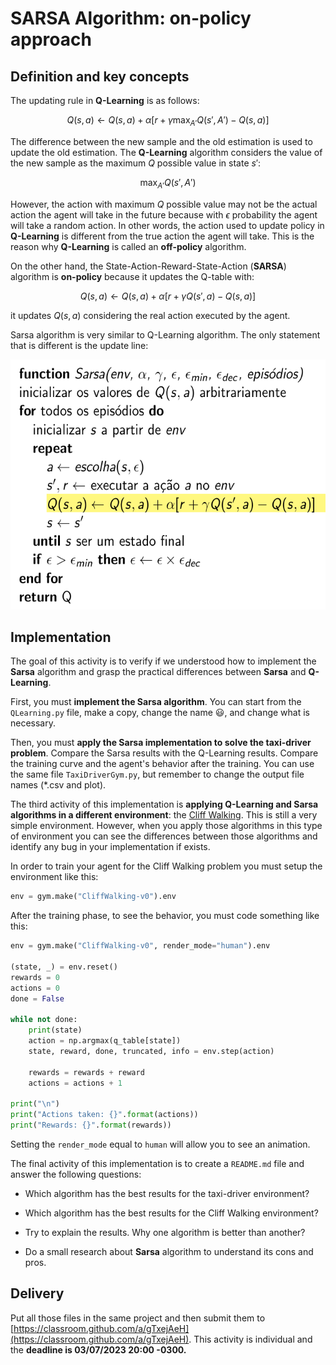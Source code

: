 # SARSA Algorithm: on-policy approach
    
## Definition and key concepts

The updating rule in **Q-Learning** is as follows:

$$
Q(s,a) \leftarrow Q(s,a) + \alpha [r +\gamma \max_{A'}{Q(s', A')} - Q(s,a)]
$$

The difference between the new sample and the old estimation is used to update the old estimation. The **Q-Learning** algorithm considers the value of the new sample as the maximum $Q$ possible value in state $s'$: 

$$
\max_{A'}{Q(s', A')}
$$

However, the action with maximum $Q$ possible value may not be the actual action the agent will take in the future because with $\epsilon$ probability the agent will take a random action. In other words, the action used to update policy in **Q-Learning** is different from the true action the agent will take. This is the reason why **Q-Learning** is called an **off-policy** algorithm. 

On the other hand, the State-Action-Reward-State-Action (**SARSA**) algorithm is **on-policy** because it updates the Q-table with:

$$
Q(s,a) \leftarrow Q(s,a) + \alpha [r +\gamma Q(s', a) - Q(s,a)]
$$

it updates $Q(s,a)$ considering the real action executed by the agent.

Sarsa algorithm is very similar to Q-Learning algorithm. The only statement that is different is the update line: 

<img src="figures/sarsa.png" alt="Sarsa algorithm" style="height: 400px;"/>

## Implementation

The goal of this activity is to verify if we understood how to implement the **Sarsa** algorithm and grasp the practical differences between **Sarsa** and **Q-Learning**.

First, you must **implement the Sarsa algorithm**. You can start from the `QLearning.py` file, make a copy, change the name :smiley:, and change what is necessary.  

Then, you must **apply the Sarsa implementation to solve the taxi-driver problem**. Compare the Sarsa results with the Q-Learning results. Compare the training curve and the agent's behavior after the training. You can use the same file `TaxiDriverGym.py`, but remember to change the output file names (*.csv and plot).  

The third activity of this implementation is **applying Q-Learning and Sarsa algorithms in a different environment**: the [Cliff Walking](https://gymnasium.farama.org/environments/toy_text/cliff_walking/). This is still a very simple environment. However, when you apply those algorithms in this type of environment you can see the differences between those algorithms and identify any bug in your implementation if exists.

In order to train your agent for the Cliff Walking problem you must setup the environment like this: 

```python
env = gym.make("CliffWalking-v0").env
```

After the training phase, to see the behavior, you must code something like this: 

```python
env = gym.make("CliffWalking-v0", render_mode="human").env

(state, _) = env.reset()
rewards = 0
actions = 0
done = False
    
while not done:
    print(state)
    action = np.argmax(q_table[state])
    state, reward, done, truncated, info = env.step(action)

    rewards = rewards + reward
    actions = actions + 1

print("\n")
print("Actions taken: {}".format(actions))
print("Rewards: {}".format(rewards))
```

Setting the `render_mode` equal to `human` will allow you to see an animation.

The final activity of this implementation is to create a `README.md` file and answer the following questions: 

* Which algorithm has the best results for the taxi-driver environment? 

* Which algorithm has the best results for the Cliff Walking environment? 

* Try to explain the results. Why one algorithm is better than another? 

* Do a small research about **Sarsa** algorithm to understand its cons and pros. 

## Delivery

Put all those files in the same project and then submit them to [https://classroom.github.com/a/gTxejAeH](https://classroom.github.com/a/gTxejAeH). This activity is individual and the **deadline is 03/07/2023 20:00 -0300.**

